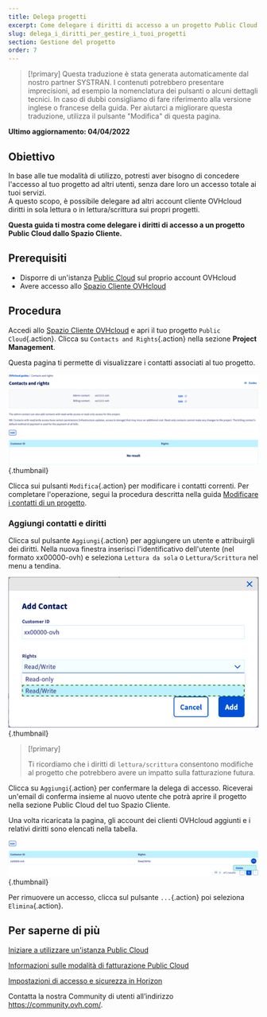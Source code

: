 ```yaml
---
title: Delega progetti
excerpt: Come delegare i diritti di accesso a un progetto Public Cloud ad altri account OVHcloud
slug: delega_i_diritti_per_gestire_i_tuoi_progetti
section: Gestione del progetto
order: 7
---
```


> [!primary]
> Questa traduzione è stata generata automaticamente dal nostro partner SYSTRAN. I contenuti potrebbero presentare imprecisioni, ad esempio la nomenclatura dei pulsanti o alcuni dettagli tecnici. In caso di dubbi consigliamo di fare riferimento alla versione inglese o francese della guida. Per aiutarci a migliorare questa traduzione, utilizza il pulsante "Modifica" di questa pagina.
>

**Ultimo aggiornamento: 04/04/2022**

## Obiettivo

In base alle tue modalità di utilizzo, potresti aver bisogno di concedere l'accesso al tuo progetto ad altri utenti, senza dare loro un accesso totale ai tuoi servizi.<br>
A questo scopo, è possibile delegare ad altri account cliente OVHcloud diritti in sola lettura o in lettura/scrittura sui propri progetti.

**Questa guida ti mostra come delegare i diritti di accesso a un progetto Public Cloud dallo Spazio Cliente.**

## Prerequisiti

- Disporre di un'istanza [Public Cloud](https://www.ovhcloud.com/it/public-cloud/) sul proprio account OVHcloud
- Avere accesso allo [Spazio Cliente OVHcloud](https://www.ovh.com/auth/?action=gotomanager&from=https://www.ovh.it/&ovhSubsidiary=it)

## Procedura 

Accedi allo [Spazio Cliente OVHcloud](https://www.ovh.com/auth/?action=gotomanager&from=https://www.ovh.it/&ovhSubsidiary=it) e apri il tuo progetto `Public Cloud`{.action}. Clicca su `Contacts and Rights`{.action} nella sezione **Project Management**.

Questa pagina ti permette di visualizzare i contatti associati al tuo progetto.

![public-cloud-delegate-projects](images/delegatingproject01.png){.thumbnail}

Clicca sui pulsanti `Modifica`{.action} per modificare i contatti correnti. Per completare l'operazione, segui la procedura descritta nella guida [Modificare i contatti di un progetto](../change_project_contacts/).

### Aggiungi contatti e diritti

Clicca sul pulsante `Aggiungi`{.action} per aggiungere un utente e attribuirgli dei diritti. Nella nuova finestra inserisci l'identificativo dell'utente (nel formato xx00000-ovh) e seleziona `Lettura da sola` o `Lettura/Scrittura` nel menu a tendina.

![public-cloud-delegate-projects](images/delegatingproject02.png){.thumbnail}

> [!primary]
>
> Ti ricordiamo che i diritti di `lettura/scrittura` consentono modifiche al progetto che potrebbero avere un impatto sulla fatturazione futura.
>
 
Clicca su `Aggiungi`{.action} per confermare la delega di accesso. Riceverai un'email di conferma insieme al nuovo utente che potrà aprire il progetto nella sezione Public Cloud del tuo Spazio Cliente.

Una volta ricaricata la pagina, gli account dei clienti OVHcloud aggiunti e i relativi diritti sono elencati nella tabella.

![public-cloud-delegate-projects](images/delegatingproject03.png){.thumbnail}

Per rimuovere un accesso, clicca sul pulsante `...`{.action} poi seleziona `Elimina`{.action}.

## Per saperne di più

[Iniziare a utilizzare un'istanza Public Cloud](https://docs.ovh.com/it/public-cloud/primi-passi-public-cloud/)

[Informazioni sulle modalità di fatturazione Public Cloud](https://docs.ovh.com/it/public-cloud/analizza_i_tuoi_consumi_e_gestisci_la_tua_fatturazione/)

[Impostazioni di accesso e sicurezza in Horizon](https://docs.ovh.com/it/public-cloud/accesso_e_sicurezza_con_horizon/)

Contatta la nostra Community di utenti all’indirizzo <https://community.ovh.com/>.
